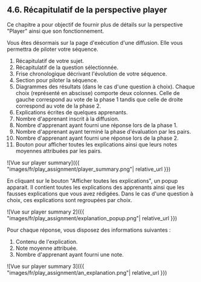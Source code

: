 ## 4.6. Récapitulatif de la perspective player

Ce chapitre a pour objectif de fournir plus de détails sur la perspective "Player" ainsi que son fonctionnement.

Vous êtes désormais sur la page d'exécution d'une diffusion. Elle vous permettra de piloter votre séquence.
1. Récapitulatif de votre sujet.
2. Récapitulatif de la question sélectionnée.
3. Frise chronologique décrivant l'évolution de votre séquence.
4. Section pour piloter la séquence.
5. Diagrammes des résultats (dans le cas d'une question à choix). Chaque choix (représenté en abscisse) comporte deux colonnes. Celle de gauche correspond au vote de la phase 1 tandis que celle de droite correspond au vote de la phase 2.
6. Explications écrites de quelques apprenants.
7. Nombre d'apprenant inscrit à la diffusion.
8. Nombre d'apprenant ayant fourni une réponse lors de la phase 1.
9. Nombre d'apprenant ayant terminé la phase d'évaluation par les pairs.
10. Nombre d'apprenant ayant fourni une réponse lors de la phase 2.
11. Bouton pour afficher toutes les explications ainsi que leurs notes moyennes attribuées par les pairs.

![Vue sur player summary]({{ "images/fr/play_assignment/player_summary.png"| relative_url }})

En cliquant sur le bouton "Afficher toutes les explications", un popup apparait. Il contient toutes les explications des apprenants ainsi que les fausses explications que vous avez rédigées. Dans le cas d'une question à choix, ces explications sont regroupées par choix.

![Vue sur player summary 2]({{ "images/fr/play_assignment/explanation_popup.png"| relative_url }})

Pour chaque réponse, vous disposez des informations suivantes :
1. Contenu de l'explication.
2. Note moyenne attribuée.
3. Nombre d'apprenant ayant fourni une note.

![Vue sur player summary 3]({{ "images/fr/play_assignment/an_explanation.png"| relative_url }})
